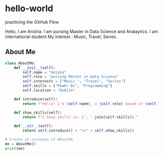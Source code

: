 # hello-world
practicing the GitHub Flow </hl> </hl>

Hello, I am Anisha. I am pursing Master in Data Science and Analaytics. </hl>
I am international student </hl>
My interest : Music, Travel, Series.


## About Me

```python
class AboutMe:
    def __init__(self):
        self.name = "Anisha"
        self.role = "pursing Master in Data Science"
        self.interests = ["Music ", "Travel", "Series"]
        self.skills = ["Power Bi", "Programming"]
        self.location = "Dublin"

    def introduce(self):
        return f"Hello! I'm {self.name}, a {self.role} based in {self.location}. My interests include {', '.join(self.interests)}."

    def show_skills(self):
        return f"I have skills in: {', '.join(self.skills)}."
    
    def __str__(self):
        return self.introduce() + "\n" + self.show_skills()

# Create an instance of AboutMe
me = AboutMe()
print(me)

